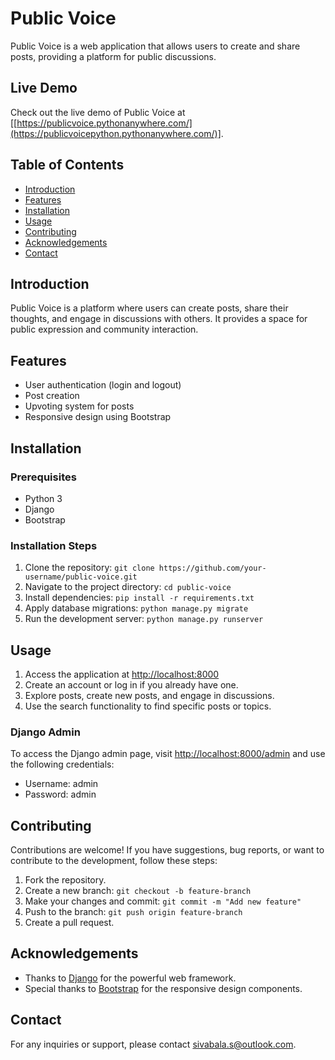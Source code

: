 # Public Voice

Public Voice is a web application that allows users to create and share posts, providing a platform for public discussions.

## Live Demo

Check out the live demo of Public Voice at [[https://publicvoice.pythonanywhere.com/](https://publicvoicepython.pythonanywhere.com/)].

## Table of Contents

- [Introduction](#introduction)
- [Features](#features)
- [Installation](#installation)
- [Usage](#usage)
- [Contributing](#contributing)
- [Acknowledgements](#acknowledgements)
- [Contact](#contact)

## Introduction

Public Voice is a platform where users can create posts, share their thoughts, and engage in discussions with others. It provides a space for public expression and community interaction.

## Features

- User authentication (login and logout)
- Post creation 
- Upvoting system for posts
- Responsive design using Bootstrap

## Installation

### Prerequisites

- Python 3
- Django
- Bootstrap


### Installation Steps

1. Clone the repository: `git clone https://github.com/your-username/public-voice.git`
2. Navigate to the project directory: `cd public-voice`
3. Install dependencies: `pip install -r requirements.txt`
4. Apply database migrations: `python manage.py migrate`
5. Run the development server: `python manage.py runserver`

## Usage

1. Access the application at [http://localhost:8000](http://localhost:8000)
2. Create an account or log in if you already have one.
3. Explore posts, create new posts, and engage in discussions.
4. Use the search functionality to find specific posts or topics.

### Django Admin

To access the Django admin page, visit [http://localhost:8000/admin](http://localhost:8000/admin) and use the following credentials:
- Username: admin
- Password: admin



## Contributing

Contributions are welcome! If you have suggestions, bug reports, or want to contribute to the development, follow these steps:

1. Fork the repository.
2. Create a new branch: `git checkout -b feature-branch`
3. Make your changes and commit: `git commit -m "Add new feature"`
4. Push to the branch: `git push origin feature-branch`
5. Create a pull request.

## Acknowledgements

- Thanks to [Django](https://www.djangoproject.com/) for the powerful web framework.
- Special thanks to [Bootstrap](https://getbootstrap.com/) for the responsive design components.

## Contact

For any inquiries or support, please contact [sivabala.s@outlook.com](mailto:sivabala.s@outlook.com).
